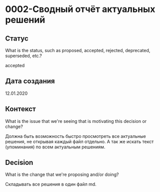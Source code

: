 # 0002-Сводный отчёт актуальных решений

## Статус

What is the status, such as proposed, accepted, rejected, deprecated, superseded, etc.?

accepted

## Дата создания

12.01.2020

## Контекст

What is the issue that we're seeing that is motivating this decision or change?

Должна быть возможность быстро просмотреть все актуальные решения, не открывая каждый файл отдельно. А так же искать текст (упоминания) по всем актуальным решениям.

## Decision

What is the change that we're proposing and/or doing?

Складывать все решения в один файл md.